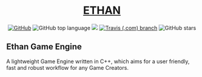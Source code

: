 <!-- Title -->
<h1 align="center" style="border-bottom: none;">
  <a href="">ETHAN</a>
</h1>

<!-- Badge Images -->
<p style="text-align: center;">
<a href="https://en.wikipedia.org/wiki/C%2B%2B14"><img alt="GitHub" src="https://img.shields.io/github/license/zznghialamzz/ethan"></a>
<a><img alt="GitHub top language" src="https://img.shields.io/github/languages/top/zznghialamzz/ethan"></a>
<a href="https://www.codacy.com/manual/nghialam12795/Ethan?utm_source=github.com&amp;utm_medium=referral&amp;utm_content=zZnghialamZz/Ethan&amp;utm_campaign=Badge_Grade"><img src="https://app.codacy.com/project/badge/Grade/ec5283c04a2f43a991a48b0dfb0f5b8a"/></a>
<a href="https://travis-ci.com/zZnghialamZz/Ethan"><img alt="Travis (.com) branch" src="https://img.shields.io/travis/com/zznghialamzz/ethan/master"></a>
<a><img alt="GitHub stars" src="https://img.shields.io/github/stars/zznghialamzz/ethan?style=social"></a>
</p>

<!-- Contents -->
Ethan Game Engine
---
A lightweight Game Engine written in C++, which aims for a user friendly, fast
and robust workflow for any Game Creators.
